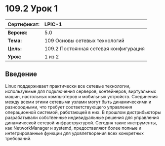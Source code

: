 # 109.2 Урок 1

| **Сертификат:** | LPIC-1                                      |
|:----------------|:--------------------------------------------|
| **Версия:**     | 5.0                                         |
| **Тема:**       | 109 Основы сетевых технологий               |                           
| **Цель:**       | 109.2 Постоянная сетевая конфигурация            |
| **Урок:**       | 1 из 2                                      |


## Введение

Linux поддерживает практически все сетевые технологии, используемые для подключения серверов, контейнеров, виртуальных машин, настольных компьютеров и мобильных устройств. Соединения между всеми этими сетевыми узлами могут быть динамическими и разнородными, что требует соответствующего управления операционной системой, работающей в них. В прошлом дистрибьюторы разрабатывали собственные индивидуальные решения для управления динамической сетевой инфраструктурой. Сегодня такие инструменты, как NetworkManager и systemd, предоставляют более полные и интегрированные функции для удовлетворения всех конкретных требований.
